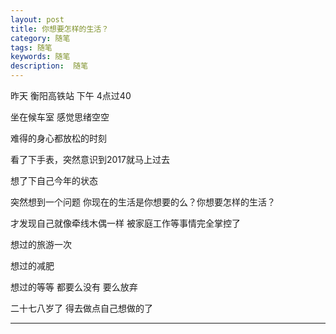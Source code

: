 ```yaml
---
layout: post  
title: 你想要怎样的生活？
category: 随笔  
tags: 随笔 	
keywords: 随笔
description:  随笔 
---
```


昨天 衡阳高铁站 下午 4点过40

坐在候车室 感觉思绪空空

难得的身心都放松的时刻

看了下手表，突然意识到2017就马上过去

想了下自己今年的状态

突然想到一个问题  你现在的生活是你想要的么？你想要怎样的生活？

才发现自己就像牵线木偶一样 被家庭工作等事情完全掌控了 

想过的旅游一次

想过的减肥

想过的等等 都要么没有 要么放弃

二十七八岁了 得去做点自己想做的了






---
